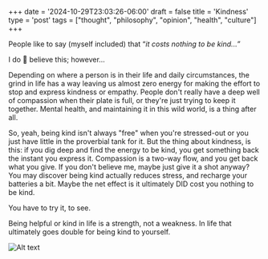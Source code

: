 +++
date = '2024-10-29T23:03:26-06:00'
draft = false
title = 'Kindness'
type = 'post'
tags = ["thought", "philosophy", "opinion", "health", "culture"]
+++

People like to say (myself included) that “<i>it costs nothing to be kind...”</i> <br /> 

I do 💯 believe this; however... <br />

Depending on where a person is in their life and daily circumstances, the grind in life has a way leaving us almost zero energy for making the effort to stop and express kindness or empathy. People don't really have a deep well of compassion when their plate is full, or they're just trying to keep it together.  Mental health, and maintaining it in this wild world, is a thing after all. <br />

So, yeah, being kind isn't always "free" when you're stressed-out or you just have little in the proverbial tank for it. But the thing about kindness, is this: if you dig deep and find the energy to be kind, you get something back the instant you express it. Compassion is a two-way flow, and you get back what you give.  If you don't believe me, maybe just give it a shot anyway?  You may discover being kind actually reduces stress, and recharge your batteries a bit. Maybe the net effect is it ultimately DID cost you nothing to be kind.  <br />

You have to try it, to see. <br />

Being helpful or kind in life is a strength, not a weakness. In life that ultimately goes double for being kind to yourself.

<div>
  <img src="https://julianwest.me/Blog/posts/images/robin-williams.jpg" alt="Alt text">
</div> 
